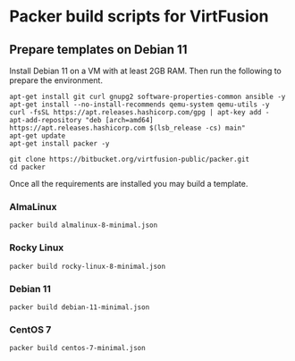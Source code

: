 # Packer build scripts for VirtFusion

## Prepare templates on Debian 11

Install Debian 11 on a VM with at least 2GB RAM. Then run the following to prepare the environment.

```shell
apt-get install git curl gnupg2 software-properties-common ansible -y
apt-get install --no-install-recommends qemu-system qemu-utils -y
curl -fsSL https://apt.releases.hashicorp.com/gpg | apt-key add -
apt-add-repository "deb [arch=amd64] https://apt.releases.hashicorp.com $(lsb_release -cs) main"
apt-get update
apt-get install packer -y

git clone https://bitbucket.org/virtfusion-public/packer.git
cd packer
```

Once all the requirements are installed you may build a template.

### AlmaLinux
```shell
packer build almalinux-8-minimal.json
```

### Rocky Linux
```shell
packer build rocky-linux-8-minimal.json
```

### Debian 11
```shell
packer build debian-11-minimal.json
```

### CentOS 7 
```shell
packer build centos-7-minimal.json
```